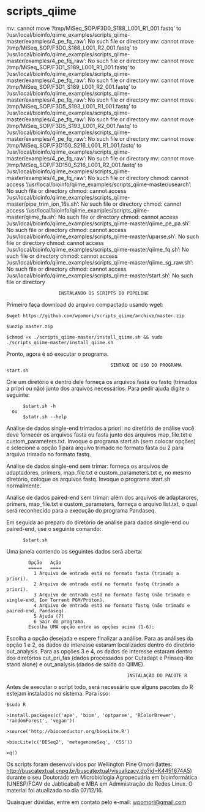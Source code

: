 # scripts_qiime






mv: cannot move ‘/tmp/MiSeq_SOP/F3D0_S188_L001_R1_001.fastq’ to ‘/usr/local/bioinfo/qiime_examples/scripts_qiime-master/examples/4_pe_fq_raw’: No such file or directory
mv: cannot move ‘/tmp/MiSeq_SOP/F3D0_S188_L001_R2_001.fastq’ to ‘/usr/local/bioinfo/qiime_examples/scripts_qiime-master/examples/4_pe_fq_raw’: No such file or directory
mv: cannot move ‘/tmp/MiSeq_SOP/F3D1_S189_L001_R1_001.fastq’ to ‘/usr/local/bioinfo/qiime_examples/scripts_qiime-master/examples/4_pe_fq_raw’: No such file or directory
mv: cannot move ‘/tmp/MiSeq_SOP/F3D1_S189_L001_R2_001.fastq’ to ‘/usr/local/bioinfo/qiime_examples/scripts_qiime-master/examples/4_pe_fq_raw’: No such file or directory
mv: cannot move ‘/tmp/MiSeq_SOP/F3D5_S193_L001_R1_001.fastq’ to ‘/usr/local/bioinfo/qiime_examples/scripts_qiime-master/examples/4_pe_fq_raw’: No such file or directory
mv: cannot move ‘/tmp/MiSeq_SOP/F3D5_S193_L001_R2_001.fastq’ to ‘/usr/local/bioinfo/qiime_examples/scripts_qiime-master/examples/4_pe_fq_raw’: No such file or directory
mv: cannot move ‘/tmp/MiSeq_SOP/F3D150_S216_L001_R1_001.fastq’ to ‘/usr/local/bioinfo/qiime_examples/scripts_qiime-master/examples/4_pe_fq_raw’: No such file or directory
mv: cannot move ‘/tmp/MiSeq_SOP/F3D150_S216_L001_R2_001.fastq’ to ‘/usr/local/bioinfo/qiime_examples/scripts_qiime-master/examples/4_pe_fq_raw’: No such file or directory
chmod: cannot access ‘/usr/local/bioinfo/qiime_examples/scripts_qiime-master/usearch’: No such file or directory
chmod: cannot access ‘/usr/local/bioinfo/qiime_examples/scripts_qiime-master/pipe_trim_ion_16s.sh’: No such file or directory
chmod: cannot access ‘/usr/local/bioinfo/qiime_examples/scripts_qiime-master/qiime_fa.sh’: No such file or directory
chmod: cannot access ‘/usr/local/bioinfo/qiime_examples/scripts_qiime-master/qiime_pe_pa.sh’: No such file or directory
chmod: cannot access ‘/usr/local/bioinfo/qiime_examples/scripts_qiime-master/uparse.sh’: No such file or directory
chmod: cannot access ‘/usr/local/bioinfo/qiime_examples/scripts_qiime-master/qiime_fq.sh’: No such file or directory
chmod: cannot access ‘/usr/local/bioinfo/qiime_examples/scripts_qiime-master/qiime_sg_raw.sh’: No such file or directory
chmod: cannot access ‘/usr/local/bioinfo/qiime_examples/scripts_qiime-master/start.sh’: No such file or directory












					   INSTALANDO OS SCRIPTS DO PIPELINE
Primeiro faça download do arquivo compactado usando wget:

	$wget https://github.com/wpomori/scripts_qiime/archive/master.zip

	$unzip master.zip

	$chmod +x ./scripts_qiime-master/install_qiime.sh && sudo ./scripts_qiime-master/install_qiime.sh
	
Pronto, agora é só executar o programa.

                                          SINTAXE DE USO DO PROGRAMA start.sh
  
Crie um diretório e dentro dele forneça os arquivos fasta ou fastq (trimados a priori ou não) junto dos arquivos necessários. Para pedir ajuda digite o seguinte:

          $start.sh -h
      ou
          $statr.sh --help


Análise de dados single-end trimados a priori: no diretório de análise você deve fornecer os arquivos fasta ou fasta junto dos arquivos map_file.txt e custom_parameters.txt. Invoque o programa start.sh (sem colocar opções) e selecione a opção 1 para arquivo trimado no formato fasta ou 2 para arquivo trimado no formato fastq.


Análise de dados single-end sem trimar: forneça os arquivos de adaptadores, primers, map_file.txt e custom_parameters.txt e, no mesmo diretório, coloque os arquivos fastq. Invoque o programa start.sh normalmente.


Análise de dados paired-end sem trimar: além dos arquivos de adaptarores, primers, map_file.txt e custom_parameters, forneça o arquivo list.txt, o qual será reconhecido para a execução do programa Pandaseq.


Em seguida ao preparo do diretório de análise para dados single-end ou paired-end, use o seguinte comando:

          $start.sh

Uma janela contendo os seguintes dados será aberta:

			Opção	Ação
			=====	====
			  1	Arquivo de entrada está no formato fasta (trimado a priori).
			  2	Arquivo de entrada está no formato fastq (trimado a priori).
			  3	Arquivo de entrada está no formato fastq (não trimado e single-end, Ion Torrent PGM/Próton).
			  4	Arquivo de entrada está no formato fastq (não trimado e paired-end, Pandaseq).
			  5	Ajuda (?)
			  6	Sair do programa.
			Escolha UMA opção entre as opções acima (1-6): 

Escolha a opção desejada e espere finalizar a análise. Para as análises da opção 1 e 2, os dados de interesse estaram localizados dentro do diretório out_analysis. Para as opções 3 e 4, os dados de interesse estaram dentro dos diretórios cut_pri_fas (dados processados por Cutadapt e Prinseq-lite stand alone) e out_analysis (dados de saída do QIIME).

                                                INSTALAÇÃO DO PACOTE R

Antes de executar o script todo, será necessário que alguns pacotes do R estejam instalados no sistema. Para isso:

	$sudo R

	>install.packages(c('ape', 'biom', 'optparse', 'RColorBrewer', 'randomForest', 'vegan'))
	
	>source('http://bioconductor.org/biocLite.R')
	
	>biocLite(c('DESeq2', 'metagenomeSeq', 'CSS'))
	
	>q()


Os scripts foram desenvolvidos por Wellington Pine Omori (lattes: http://buscatextual.cnpq.br/buscatextual/visualizacv.do?id=K4451674A5) durante o seu Doutorado em Microbiologia Agropecuária em bioinformática (UNESP/FCAV de Jabticabal) e MBA em Administração de Redes Linux. O material foi atualizado no dia 07/12/16.

Quaisquer dúvidas, entre em contato pelo e-mail: wpomori@gmail.com
